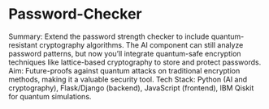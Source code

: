 # Password-Checker
Summary: Extend the password strength checker to include quantum-resistant cryptography algorithms. The AI component can still analyze password patterns, but now you’ll integrate quantum-safe encryption techniques like lattice-based cryptography to store and protect passwords.
Aim: Future-proofs against quantum attacks on traditional encryption methods, making it a valuable security tool.
Tech Stack: Python (AI and cryptography), Flask/Django (backend), JavaScript (frontend), IBM Qiskit for quantum simulations.
